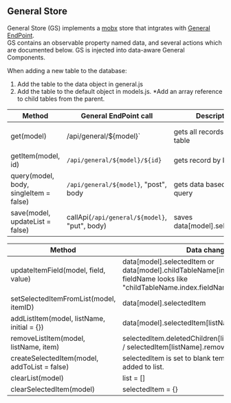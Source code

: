 ## General Store
General Store (GS) implements a [mobx](https://github.com/mobxjs/mobx) store that intgrates with [General EndPoint](https://github.com/andrewt3000/generalEndPoint).  
GS contains an observable property named data, and several actions which are documented below. GS is injected into data-aware General Components.

When adding a new table to the database:
1) Add the table to the data object in general.js 
2) Add the table to the default object in models.js. 
\*Add an array reference to child tables from the parent.  

| Method | General EndPoint call | Description | Data changed
| --- | --- | --- | -- |
get(model) | /api/general/${model}` | gets all records for a table | data[model] properties: list, errorMessage and busy.
getItem(model, id) | `/api/general/${model}/${id}` | gets record by ID | data[model].selectedItem
query(model, body, singleItem = false) | `/api/general/${model}`, "post", body | gets data based on [jql](https://github.com/andrewt3000/generalEndPoint#jql) query |  sets data[model].selectedItem or data[model].list
save(model, updateList = false) | callApi(`/api/general/${model}`, "put", body) | saves data[model].selectedItem

| Method |  Data changed |  
| --- | --- |
updateItemField(model, field, value) | data[model].selectedItem or data[model].childTableName[index].fieldName where fieldName looks like "childTableName.index.fieldName 
setSelectedItemFromList(model, itemID) | data[model].selectedItem
addListItem(model, listName, initial = {}) | data[model].selectedItem[listName].push
removeListItem(model, listName, item) | selectedItem.deletedChildren[listName].push(item.ID) / selectedItem[listName].remove
createSelectedItem(model, addToList = false) | selectedItem is set to blank template and optionally added to list.
clearList(model) | list = []
clearSelectedItem(model) | selectedItem = {}
	

